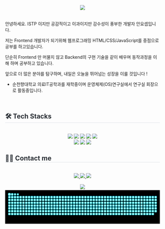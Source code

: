 <div align= "center">
    <img src="https://capsule-render.vercel.app/api?type=slice&color=0:07640d,100:d3dece&height=120&text=Frontend%20dev&animation=fadeIn&fontColor=000000&fontSize=60" />
</div>
<br />
   
    
안녕하세요. ISTP 이지만 공감적이고 이과이지만 감수성이 풍부한 개발자 안요셉입니다.
<br />

저는 Frontend 개발자가 되기위해 웹프로그래밍 HTML/CSS/JavaScript를 중점으로 공부를 하고있습니다.
<br />

단순히 Frontend 만 머물지 않고 Backend의 구현 기술을 같이 배우며 동작과정을 이해 하며 공부하고 있습니다.
<br />

앞으로 더 많은 분야를 탐구하며, 내일은 오늘을 뛰어넘는 성장을 이룰 것입니다 !
<br />

- 순천향대학교 의료IT공학과를 재학중이며 운영체제(OS)연구실에서 연구실 회장으로 활동중입니다.
<br />
<div style="text-align: left;">
    <h2 style="border-bottom: 1px solid #d8dee4; color: #282d33;"> 🛠️ Tech Stacks </h2> <br> 
    <div  align= "center"> <img src="https://img.shields.io/badge/Android-3DDC84?style=for-the-badge&logo=Android&logoColor=white">
          <img src="https://img.shields.io/badge/CSS3-1572B6?style=for-the-badge&logo=CSS3&logoColor=white">
          <img src="https://img.shields.io/badge/C-A8B9CC?style=for-the-badge&logo=C&logoColor=white">
          <img src="https://img.shields.io/badge/Github-181717?style=for-the-badge&logo=Github&logoColor=white">
          <img src="https://img.shields.io/badge/Git-F05032?style=for-the-badge&logo=Git&logoColor=white">
          <br/><img src="https://img.shields.io/badge/MySQL-4479A1?style=for-the-badge&logo=MySQL&logoColor=white">
          <img src="https://img.shields.io/badge/Java-007396?style=for-the-badge&logo=Java&logoColor=white">
          <img src="https://img.shields.io/badge/C++-00599C?style=for-the-badge&logo=C%2B%2B&logoColor=white">
          </div>
 </div>
    <div style="text-align: left;">
    <h2 style="border-bottom: 1px solid #d8dee4; color: #282d33;"> 🧑‍💻 Contact me </h2> <br> 
    <div align= "center"> <a href=mailto:ahnyo323@gmail.com> <img src="https://img.shields.io/badge/Gmail-EA4335?style=for-the-badge&logo=Gmail&logoColor=white&link=mailto:ahnyo323@gmail.com"> </a>
         <a href=https://www.instagram.com/ahn__yo/> <img src="https://img.shields.io/badge/Instagram-E4405F?style=for-the-badge&logo=Instagram&logoColor=white&link=https://www.instagram.com/ahn__yo/"> </a>
         <a href=https://blog.naver.com/ahnyo3> <img src="https://img.shields.io/badge/Naver-03C75A?style=for-the-badge&logo=Naver&logoColor=white&link=https://blog.naver.com/ahnyo3"> </a>
          </div>  <br> 
    <div align= "center"> <a href="https://hits.seeyoufarm.com"> <img src="https://hits.seeyoufarm.com/api/count/incr/badge.svg?url=https%3A%2F%2Fgithub.com%2FYosepAhn%2F&count_bg=%23000000&title_bg=%23000000&icon=github.svg&icon_color=%23FFFFFF&title=GitHub&edge_flat=false"/></a>
       </div> 
    </div>
<picture>
  <source
    media="(prefers-color-scheme: light)"
    srcset="
      https://raw.githubusercontent.com/platane/snk/output/github-contribution-grid-snake-light.svg
    "
  />
  <source
    media="(prefers-color-scheme: dark)"
    srcset="
      https://raw.githubusercontent.com/platane/snk/output/github-contribution-grid-snake.svg
    "
  />
  <img
    alt="github contribution grid snake animation"
    src="https://raw.githubusercontent.com/platane/snk/output/github-contribution-grid-snake.svg"
    style="filter: invert(100%) sepia(100%) saturate(10) hue-rotate(150deg);"
  />
</picture>


